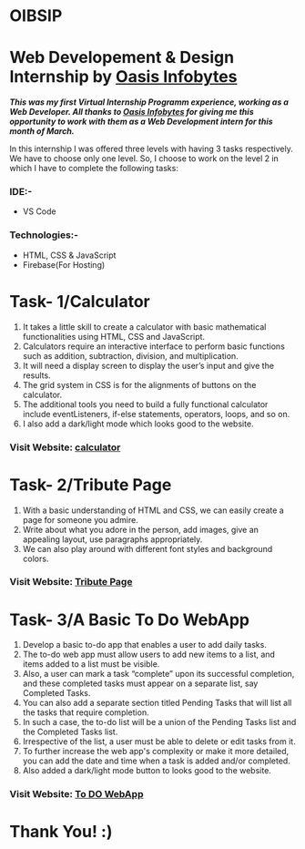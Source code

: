 # OIBSIP
# Web Developement & Design Internship by [Oasis Infobytes](https://oasisinfobyte.com)

***This was my first Virtual Internship Programm experience, working as a Web Developer. All thanks to [Oasis Infobytes](https://oasisinfobyte.com) for giving me this opportunity to work with them as a Web Development intern for this month of March.***

In this internship I was offered three levels with having 3 tasks respectively. We have to choose only one level. So, I choose to work on the level 2 in which I have to complete the following tasks:

### IDE:- 
- VS Code
### Technologies:-
- HTML, CSS & JavaScript
- Firebase(For Hosting)

# Task- 1/Calculator
1. It takes a little skill to create a calculator with basic mathematical functionalities using  HTML, CSS and JavaScript. 
2. Calculators require an interactive interface to perform basic functions such as addition, subtraction, division, and multiplication. 
3. It will need a display screen to display the user’s input and give the results. 
4. The grid system in CSS is for the alignments of buttons on the calculator. 
5. The additional tools you need to build a fully functional calculator include eventListeners, if-else statements, operators, loops, and so on.
6. I also add a dark/light mode which looks good to the website.

### Visit Website: [calculator](https://info-calculator.web.app/)

# Task- 2/Tribute Page
1. With a basic understanding of HTML and CSS, we can easily create a page for someone you admire. 
2. Write about what you adore in the person, add images, give an appealing layout, use paragraphs appropriately. 
3. We can also play around with different font styles and background colors.

### Visit Website: [Tribute Page](https://tributetoratantata.web.app/)

# Task- 3/A Basic To Do WebApp
1. Develop a basic to-do app that enables a user to add daily tasks.
2. The to-do web app must allow users to add new items to a list, and items added to a list must be visible. 
3. Also, a user can mark a task “complete” upon its successful completion, and these completed tasks must appear on a separate list, say Completed Tasks.
4. You can also add a separate section titled Pending Tasks that will list all the tasks that require completion. 
5. In such a case, the to-do list will be a union of the Pending Tasks list and the Completed Tasks list. 
6. Irrespective of the list, a user must be able to delete or edit tasks from it.
7. To further increase the web app's complexity or make it more detailed, you can add the date and time when a task is added and/or completed.
8. Also added a dark/light mode button to looks good to the website.

### Visit Website: [To DO WebApp](https://info-todo.web.app/)


# Thank You! :)

